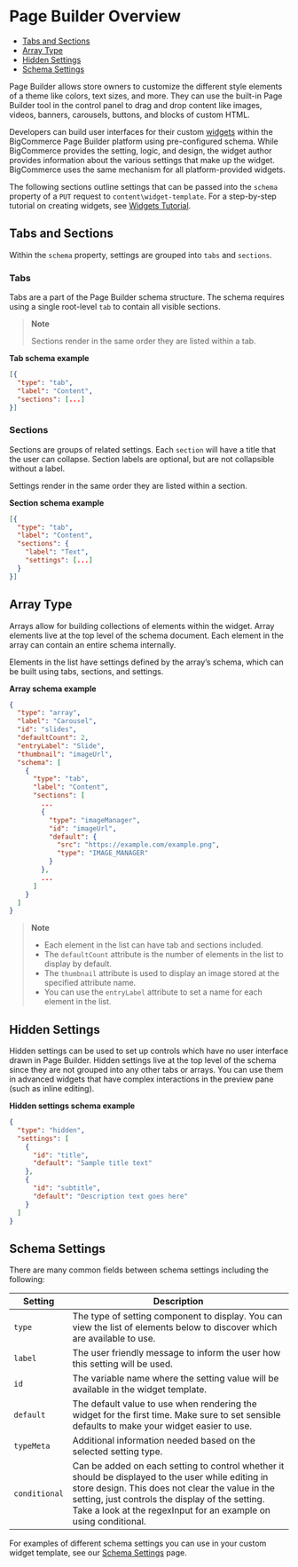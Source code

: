 # Page Builder Overview

<div class="otp" id="no-index">

- [Tabs and Sections](#tabs-and-sections)
- [Array Type](#array-type)
- [Hidden Settings](#hidden-settings)
- [Schema Settings](#schema-settings)

</div>

Page Builder allows store owners to customize the different style elements of a theme like colors, text sizes, and more. They can use the built-in Page Builder tool in the control panel to drag and drop content like images, videos, banners, carousels, buttons, and blocks of custom HTML. 

Developers can build user interfaces for their custom [widgets](https://developer.bigcommerce.com/api-docs/storefront/widgets/widgets-overview) within the BigCommerce Page Builder platform using pre-configured schema. While BigCommerce provides the setting, logic, and design, the widget author provides information about the various settings that make up the widget. BigCommerce uses the same mechanism for all platform-provided widgets.

The following sections outline settings that can be passed into the `schema` property of a `PUT` request to `content\widget-template`. For a step-by-step tutorial on creating widgets, see [Widgets Tutorial](https://developer.bigcommerce.com/api-docs/storefront/widgets/widgets-tutorial).

## Tabs and Sections
Within the `schema` property, settings are grouped into `tabs` and `sections`.

### Tabs
Tabs are a part of the Page Builder schema structure. The schema requires using a single root-level `tab` to contain all visible sections.

>**Note**
>
>Sections render in the same order they are listed within a tab.

**Tab schema example**
```json
[{
  "type": "tab",
  "label": "Content",
  "sections": [...]
}]
```

### Sections
Sections are groups of related settings. Each `section` will have a title that the user can collapse. Section labels are optional, but are not collapsible without a label.

Settings render in the same order they are listed within a section.

**Section schema example**
```json
[{
  "type": "tab",
  "label": "Content",
  "sections": {
    "label": "Text",
    "settings": [...]
  }
}]
```

## Array Type
Arrays allow for building collections of elements within the widget. Array elements live at the top level of the schema document. Each element in the array can contain an entire schema internally.

Elements in the list have settings defined by the array’s schema, which can be built using tabs, sections, and settings.

**Array schema example**
```json
{
  "type": "array",
  "label": "Carousel",
  "id": "slides",
  "defaultCount": 2,
  "entryLabel": "Slide",
  "thumbnail": "imageUrl",
  "schema": [
    {
      "type": "tab",
      "label": "Content",
      "sections": [
        ...
        {
          "type": "imageManager",
          "id": "imageUrl",
          "default": {
            "src": "https://example.com/example.png",
            "type": "IMAGE_MANAGER"
          }
        },
        ...
      ]
    }
  ]
}

```
>**Note**
>
>- Each element in the list can have tab and sections included.
>- The `defaultCount` attribute is the number of elements in the list to display by default.
>- The `thumbnail` attribute is used to display an image stored at the specified attribute name.
>- You can use the `entryLabel` attribute to set a name for each element in the list.

## Hidden Settings
Hidden settings can be used to set up controls which have no user interface drawn in Page Builder. Hidden settings live at the top level of the schema since they are not grouped into any other tabs or arrays. You can use them in advanced widgets that have complex interactions in the preview pane (such as inline editing).

**Hidden settings schema example**
```json
{
  "type": "hidden",
  "settings": [
    {
      "id": "title",
      "default": "Sample title text"
    },
    {
      "id": "subtitle",
      "default": "Description text goes here"
    }
  ]
}
```

## Schema Settings
There are many common fields between schema settings including the following:

|Setting|Description|
|---|---|
|`type`|The type of setting component to display. You can view the list of elements below to discover which are available to use.|
|`label`|The user friendly message to inform the user how this setting will be used.|
|`id`|The variable name where the setting value will be available in the widget template.|
|`default`|The default value to use when rendering the widget for the first time. Make sure to set sensible defaults to make your widget easier to use.|
|`typeMeta`|Additional information needed based on the selected setting type.|
|`conditional`|Can be added on each setting to control whether it should be displayed to the user while editing in store design. This does not clear the value in the setting, just controls the display of the setting. Take a look at the regexInput for an example on using conditional.|

For examples of different schema settings you can use in your custom widget template, see our [Schema Settings](https://developer.bigcommerce.com/stencil-docs/page-builder/schema-settings) page.

